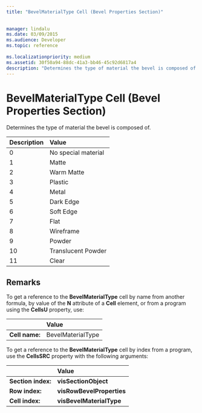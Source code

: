 ```yaml
---
title: "BevelMaterialType Cell (Bevel Properties Section)"
 
 
manager: lindalu
ms.date: 03/09/2015
ms.audience: Developer
ms.topic: reference
 
ms.localizationpriority: medium
ms.assetid: 30f50a94-88dc-41a3-bb46-45c92d6817a4
description: "Determines the type of material the bevel is composed of."
---
```


# BevelMaterialType Cell (Bevel Properties Section)

Determines the type of material the bevel is composed of. 
  
|**Description**|**Value**|
|:-----|:-----|
|0  <br/> |No special material  <br/> |
|1  <br/> |Matte  <br/> |
|2  <br/> |Warm Matte  <br/> |
|3  <br/> |Plastic  <br/> |
|4  <br/> |Metal  <br/> |
|5  <br/> |Dark Edge  <br/> |
|6  <br/> |Soft Edge  <br/> |
|7  <br/> |Flat  <br/> |
|8  <br/> |Wireframe  <br/> |
|9  <br/> |Powder  <br/> |
|10  <br/> |Translucent Powder  <br/> |
|11  <br/> |Clear  <br/> |
   
## Remarks

To get a reference to the **BevelMaterialType** cell by name from another formula, by value of the **N** attribute of a **Cell** element, or from a program using the **CellsU** property, use: 
  
||Value |
|:-----|:-----|
| **Cell name:**  <br/> | BevelMaterialType  <br/> |
   
To get a reference to the **BevelMaterialType** cell by index from a program, use the **CellsSRC** property with the following arguments: 
  
||Value |
|:-----|:-----|
| **Section index:**  <br/> |**visSectionObject** <br/> |
| **Row index:**  <br/> |**visRowBevelProperties** <br/> |
| **Cell index:**  <br/> |**visBevelMaterialType** <br/> |
   

